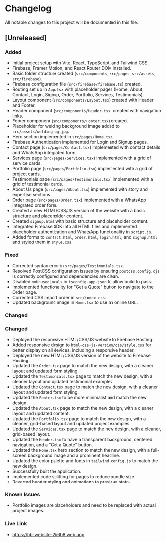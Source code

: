 # Changelog

All notable changes to this project will be documented in this file.

## [Unreleased]

### Added
- Initial project setup with Vite, React, TypeScript, and Tailwind CSS.
- Firebase, Framer Motion, and React Router DOM installed.
- Basic folder structure created (`src/components`, `src/pages`, `src/assets`, `src/firebase`).
- Firebase configuration file (`src/firebase/firebase.ts`) created.
- Routing set up in `App.tsx` with placeholder pages (Home, About, Contact, Login, Signup, Order, Portfolio, Services, Testimonials).
- Layout component (`src/components/Layout.tsx`) created with Header and Footer.
- Header component (`src/components/Header.tsx`) created with navigation links.
- Footer component (`src/components/Footer.tsx`) created.
- Placeholder for welding background image added to `src/assets/welding-bg.jpg`.
- Hero section implemented in `src/pages/Home.tsx`.
- Firebase Authentication implemented for Login and Signup pages.
- Contact page (`src/pages/Contact.tsx`) implemented with contact details and WhatsApp integrated form.
- Services page (`src/pages/Services.tsx`) implemented with a grid of service cards.
- Portfolio page (`src/pages/Portfolio.tsx`) implemented with a grid of project cards.
- Testimonials page (`src/pages/Testimonials.tsx`) implemented with a grid of testimonial cards.
- About Us page (`src/pages/About.tsx`) implemented with story and expertise sections.
- Order page (`src/pages/Order.tsx`) implemented with a WhatsApp integrated order form.
- Created a new HTML/CSS/JS version of the website with a basic structure and placeholder content.
- Created `signup.html` with basic structure and placeholder content.
- Integrated Firebase SDK into all HTML files and implemented placeholder authentication and WhatsApp functionality in `script.js`.
- Added forms to `contact.html`, `order.html`, `login.html`, and `signup.html` and styled them in `style.css`.

### Fixed
- Corrected syntax error in `src/pages/Testimonials.tsx`.
- Resolved PostCSS configuration issues by ensuring `postcss.config.cjs` is correctly configured and dependencies are clean.
- Disabled `noUnusedLocals` in `tsconfig.app.json` to allow build to pass.
- Implemented functionality for "Get a Quote" button to navigate to the Order page.
- Corrected CSS import order in `src/index.css`.
- Updated background image in `Home.tsx` to use an online URL.

### Changed
### Changed
- Deployed the responsive HTML/CSS/JS website to Firebase Hosting.
- Added responsive design to `html-css-js-version/css/style.css` for better display on all devices, including a responsive header.
- Deployed the new HTML/CSS/JS version of the website to Firebase Hosting.
- Updated the `Order.tsx` page to match the new design, with a cleaner layout and updated form styling.
- Updated the `Testimonials.tsx` page to match the new design, with a cleaner layout and updated testimonial examples.
- Updated the `Contact.tsx` page to match the new design, with a cleaner layout and updated form styling.
- Updated the `Footer.tsx` to be more minimalist and match the new design.
- Updated the `About.tsx` page to match the new design, with a cleaner layout and updated content.
- Updated the `Portfolio.tsx` page to match the new design, with a cleaner, grid-based layout and updated project examples.
- Updated the `Services.tsx` page to match the new design, with a cleaner, grid-based layout.
- Updated the `Header.tsx` to have a transparent background, centered navigation, and a "Get a Quote" button.
- Updated the `Home.tsx` hero section to match the new design, with a full-screen background image and a prominent headline.
- Updated the color palette and fonts in `tailwind.config.js` to match the new design.
- Successfully built the application.
- Implemented code splitting for pages to reduce bundle size.
- Reverted header styling and animations to previous state.

### Known Issues
- Portfolio images are placeholders and need to be replaced with actual project images.

### Live Link
- https://hb-website-2b6b8.web.app